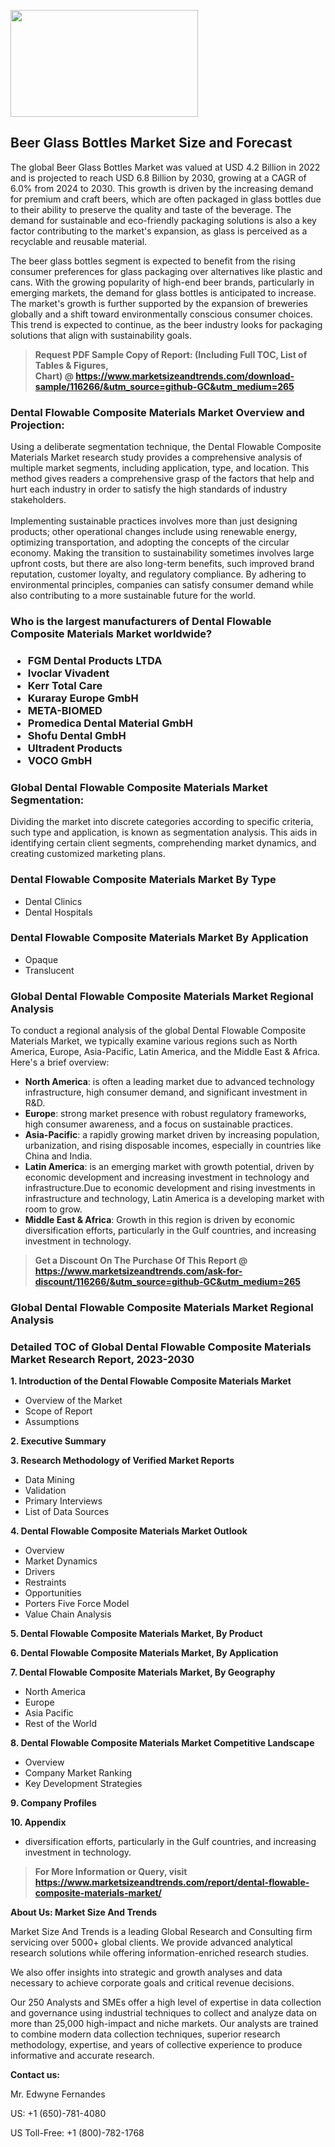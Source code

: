 <p><img class="alignnone size-medium wp-image-20088" src="https://ffe5etoiles.com/wp-content/uploads/2024/12/MST1-300x171.png" alt="" width="300" height="171" /></p><h2>Beer Glass Bottles Market Size and Forecast</h2><p>The global Beer Glass Bottles Market was valued at USD 4.2 Billion in 2022 and is projected to reach USD 6.8 Billion by 2030, growing at a CAGR of 6.0% from 2024 to 2030. This growth is driven by the increasing demand for premium and craft beers, which are often packaged in glass bottles due to their ability to preserve the quality and taste of the beverage. The demand for sustainable and eco-friendly packaging solutions is also a key factor contributing to the market's expansion, as glass is perceived as a recyclable and reusable material.</p><p>The beer glass bottles segment is expected to benefit from the rising consumer preferences for glass packaging over alternatives like plastic and cans. With the growing popularity of high-end beer brands, particularly in emerging markets, the demand for glass bottles is anticipated to increase. The market's growth is further supported by the expansion of breweries globally and a shift toward environmentally conscious consumer choices. This trend is expected to continue, as the beer industry looks for packaging solutions that align with sustainability goals.</p></p><blockquote id="" class=""><strong>Request PDF Sample Copy of Report: (Including Full TOC, List of Tables &amp; Figures, Chart)&nbsp;@&nbsp;<strong><a href="https://www.marketsizeandtrends.com/download-sample/116266/&utm_source=github-GC&utm_medium=265" target="_blank">https://www.marketsizeandtrends.com/download-sample/116266/&utm_source=github-GC&utm_medium=265</a></strong></strong></blockquote><h3 id="" class="">Dental Flowable Composite Materials Market&nbsp;Overview and Projection:</h3><p id="" class="">Using a deliberate segmentation technique, the Dental Flowable Composite Materials Market research study provides a comprehensive analysis of multiple market segments, including application, type, and location. This method gives readers a comprehensive grasp of the factors that help and hurt each industry in order to satisfy the high standards of industry stakeholders. <br /> <br />Implementing sustainable practices involves more than just designing products; other operational changes include using renewable energy, optimizing transportation, and adopting the concepts of the circular economy. Making the transition to sustainability sometimes involves large upfront costs, but there are also long-term benefits, such improved brand reputation, customer loyalty, and regulatory compliance. By adhering to environmental principles, companies can satisfy consumer demand while also contributing to a more sustainable future for the world.</p><h3 id="" class="">Who is the largest manufacturers of&nbsp;Dental Flowable Composite Materials Market worldwide?</h3><h3 class=""><p><ul><li>FGM Dental Products LTDA </li><li> Ivoclar Vivadent </li><li> Kerr Total Care </li><li> Kuraray Europe GmbH </li><li> META-BIOMED </li><li> Promedica Dental Material GmbH </li><li> Shofu Dental GmbH </li><li> Ultradent Products </li><li> VOCO GmbH</li></ul></p></h3><h3 id="" class="">Global&nbsp;Dental Flowable Composite Materials Market Segmentation:</h3><p id="" class="">Dividing the market into discrete categories according to specific criteria, such type and application, is known as segmentation analysis. This aids in identifying certain client segments, comprehending market dynamics, and creating customized marketing plans.</p><h3 id="" class="">Dental Flowable Composite Materials Market&nbsp;By Type</h3><p><p><ul><li>Dental Clinics</li><li> Dental Hospitals</p></li></ul></p></p><h3 id="" class="">Dental Flowable Composite Materials Market&nbsp;By Application</h3><p class=""><p><ul><li>Opaque</li><li> Translucent</li></ul></p></p><h3 id="" class="">Global Dental Flowable Composite Materials Market Regional Analysis</h3><p id="" class="">To conduct a regional analysis of the global Dental Flowable Composite Materials Market, we typically examine various regions such as North America, Europe, Asia-Pacific, Latin America, and the Middle East &amp; Africa. Here's a brief overview:</p><ul><li><strong>North America</strong>: is often a leading market due to advanced technology infrastructure, high consumer demand, and significant investment in R&amp;D.</li><li><strong>Europe</strong>: strong market presence with robust regulatory frameworks, high consumer awareness, and a focus on sustainable practices.</li><li><strong>Asia-Pacific</strong>: a rapidly growing market driven by increasing population, urbanization, and rising disposable incomes, especially in countries like China and India.</li><li><strong>Latin America</strong>: is an emerging market with growth potential, driven by economic development and increasing investment in technology and infrastructure.Due to economic development and rising investments in infrastructure and technology, Latin America is a developing market with room to grow.</li><li><strong>Middle East &amp; Africa</strong>: Growth in this region is driven by economic diversification efforts, particularly in the Gulf countries, and increasing investment in technology.</li></ul><blockquote id="" class=""><strong>Get a Discount On The Purchase Of This Report @ <strong><a href="https://www.marketsizeandtrends.com/ask-for-discount/116266/&utm_source=github-GC&utm_medium=265" target="_blank">https://www.marketsizeandtrends.com/ask-for-discount/116266/&utm_source=github-GC&utm_medium=265</a></strong></strong></blockquote><h3 id="" class="">Global Dental Flowable Composite Materials Market Regional Analysis</h3><h3 id="" class="">Detailed TOC of Global Dental Flowable Composite Materials Market Research Report, 2023-2030</h3><p id="" class=""><strong>1. Introduction of the Dental Flowable Composite Materials Market</strong></p><ul><li>Overview of the Market</li><li>Scope of Report</li><li>Assumptions</li></ul><p id="" class=""><strong>2. Executive Summary</strong></p><p id="" class=""><strong>3. Research Methodology of Verified Market Reports</strong></p><ul><li>Data Mining</li><li>Validation</li><li>Primary Interviews</li><li>List of Data Sources</li></ul><p id="" class=""><strong>4. Dental Flowable Composite Materials Market Outlook</strong></p><ul><li>Overview</li><li>Market Dynamics</li><li>Drivers</li><li>Restraints</li><li>Opportunities</li><li>Porters Five Force Model</li><li>Value Chain Analysis</li></ul><p id="" class=""><strong>5. Dental Flowable Composite Materials Market, By Product</strong></p><p id="" class=""><strong>6. Dental Flowable Composite Materials Market, By Application</strong></p><p id="" class=""><strong>7. Dental Flowable Composite Materials Market, By Geography</strong></p><ul><li>North America</li><li>Europe</li><li>Asia Pacific</li><li>Rest of the World</li></ul><p id="" class=""><strong>8. Dental Flowable Composite Materials Market Competitive Landscape</strong></p><ul><li>Overview</li><li>Company Market Ranking</li><li>Key Development Strategies</li></ul><p id="" class=""><strong>9. Company Profiles</strong></p><p id="" class=""><strong>10. Appendix</strong></p><ul><li>diversification efforts, particularly in the Gulf countries, and increasing investment in technology.</li></ul><blockquote id="" class=""><strong>For More Information or Query, visit <strong><strong><a href="https://www.marketsizeandtrends.com/report/dental-flowable-composite-materials-market/" target="_blank">https://www.marketsizeandtrends.com/report/dental-flowable-composite-materials-market/</a></strong></strong></strong></blockquote><p id="" class=""><strong>About Us: Market Size And Trends</strong></p><p id="" class="">Market Size And Trends is a leading Global Research and Consulting firm servicing over 5000+ global clients. We provide advanced analytical research solutions while offering information-enriched research studies.</p><p id="" class="">We also offer insights into strategic and growth analyses and data necessary to achieve corporate goals and critical revenue decisions.</p><p id="" class="">Our 250 Analysts and SMEs offer a high level of expertise in data collection and governance using industrial techniques to collect and analyze data on more than 25,000 high-impact and niche markets. Our analysts are trained to combine modern data collection techniques, superior research methodology, expertise, and years of collective experience to produce informative and accurate research.</p><p id="" class=""><strong>Contact us:</strong></p><p id="" class="">Mr. Edwyne Fernandes</p><p id="" class="">US: +1 (650)-781-4080</p><p id="" class="">US Toll-Free: +1 (800)-782-1768</p>
